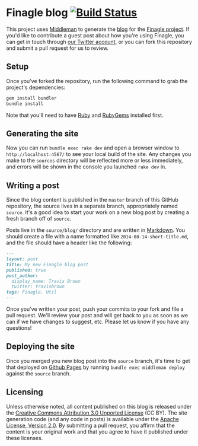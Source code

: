 # Finagle blog [![Build Status](https://secure.travis-ci.org/finagle/finagle.github.io.png?branch=source)](http://travis-ci.org/finagle/finagle.github.io)

This project uses [Middleman](http://middlemanapp.com/) to generate the
[blog](https://finagle.github.io) for the
[Finagle project](http://twitter.github.io/finagle/). If you'd like to
contribute a guest post about how you're using Finagle, you can get in touch
through [our Twitter account](https://twitter.com/finagle), or you can fork this
repository and submit a pull request for us to review.

## Setup

Once you've forked the repository, run the following command to grab the
project's dependencies:

``` bash
gem install bundler
bundle install
```

Note that you'll need to have [Ruby](https://www.ruby-lang.org/)
and [RubyGems](https://rubygems.org/) installed first.

## Generating the site

Now you can run `bundle exec rake dev` and open a browser window to `http://localhost:4567/`
to see your local build of the site. Any changes you make to the `sources`
directory will be reflected more or less immediately, and errors will be shown
in the console you launched `rake dev` in.

## Writing a post

Since the blog content is published in the `master` branch of this GitHub
repository, the source lives in a separate branch, appropriately named `source`.
It's a good idea to start your work on a new blog post by creating a fresh
branch off of `source`.

Posts live in the `source/blog/` directory and are written in
[Markdown](http://daringfireball.net/projects/markdown/). You
should create a file with a name formatted like `2014-08-14-short-title.md`, and
the file should have a header like the following:

``` markdown
---
layout: post
title: My new Finagle blog post
published: true
post_author:
  display_name: Travis Brown
  twitter: travisbrown
tags: Finagle, Util
---
```

Once you've written your post, push your commits to your fork and file a pull
request. We'll review your post and will get back to you as soon as we can if we
have changes to suggest, etc. Please let us know if you have any questions!

## Deploying the site

Once you merged you new blog post into the `source` branch, it's time to get that deployed
on [Github Pages](https://pages.github.com/) by running `bundle exec middleman deploy`
against the `source` branch.

## Licensing

Unless otherwise noted, all content published on this blog is released under the
[Creative Commons Attribution 3.0 Unported License](https://creativecommons.org/licenses/by/3.0/)
(CC BY). The site generation code (and any code in posts) is available under the
[Apache License, Version 2.0](http://www.apache.org/licenses/LICENSE-2.0.html).
By submitting a pull request, you affirm that the content is your original work
and that you agree to have it published under these licenses.

